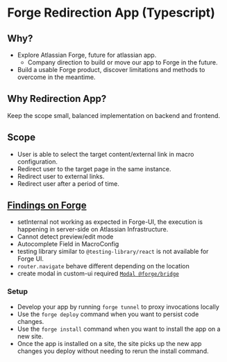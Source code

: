 # Forge Redirection App (Typescript)

## Why?
- Explore Atlassian Forge, future for atlassian app. 
    - Company direction to build or move our app to Forge in the future.
- Build a usable Forge product, discover limitations and methods to overcome in the meantime.

## Why Redirection App?
Keep the scope small, balanced implementation on backend and frontend.

## Scope
- User is able to select the target content/external link in macro configuration.
- Redirect user to the target page in the same instance.
- Redirect user to external links.
- Redirect user after a period of time.

## [Findings on Forge](https://rocketeers.atlassian.net/wiki/spaces/GREENENG/pages/2400223784/Forge+Findings)
- setInternal not working as expected in Forge-UI, the execution is happening in server-side on Atlassian Infrastructure.
- Cannot detect preview/edit mode
- Autocomplete Field in MacroConfig
- testing library similar to `@testing-library/react` is not available for Forge UI.
- `router.navigate` behave different depending on the location
- create modal in custom-ui required [`Modal @forge/bridge`](https://developer.atlassian.com/platform/forge/custom-ui-bridge/modal/)

### Setup
- Develop your app by running `forge tunnel` to proxy invocations locally
- Use the `forge deploy` command when you want to persist code changes.
- Use the `forge install` command when you want to install the app on a new site.
- Once the app is installed on a site, the site picks up the new app changes you deploy without needing to rerun the install command.
